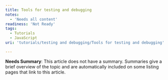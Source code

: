 ```yaml
---
title: Tools for testing and debugging
notes:
  - 'Needs all content'
readiness: 'Not Ready'
tags:
  - Tutorials
  - JavaScript
uri: 'tutorials/testing and debugging/Tools for testing and debugging'

---
```

**Needs Summary**: This article does not have a summary. Summaries give a brief overview of the topic and are automatically included on some listing pages that link to this article.

